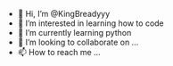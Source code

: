 - 👋 Hi, I’m @KingBreadyyy
- 👀 I’m interested in learning how to code
- 🌱 I’m currently learning python 
- 💞️ I’m looking to collaborate on ...
- 📫 How to reach me ...

<!---
KingBreadyyy/KingBreadyyy is a ✨ special ✨ repository because its `README.md` (this file) appears on your GitHub profile.
You can click the Preview link to take a look at your changes.
--->
